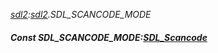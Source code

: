 _[sdl2](../../modules/sdl2/sdl2-module.md):[sdl2](../../modules/sdl2/sdl2-module.md).SDL\_SCANCODE\_MODE_
##### Const SDL\_SCANCODE\_MODE:[SDL_Scancode](../../modules/sdl2/sdl2-sdl_scancode.md)
